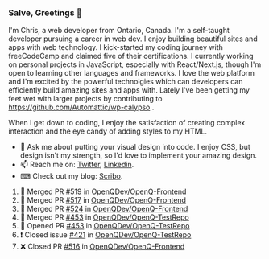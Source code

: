### Salve, Greetings 👋

I'm Chris, a web developer from Ontario, Canada. I'm a self-taught developer pursuing a career in web dev. I enjoy building beautiful sites and apps with web technology.
I kick-started my coding journey with freeCodeCamp and claimed five of their certifications.  I currently working on personal projects in JavaScript, especially with React/Next.js, though I'm open to learning other languages and frameworks. I love the web platform and I'm excited by the powerful technolgies which can developers can efficiently build amazing sites and apps with. Lately I've been getting my feet wet with larger projects by contributing to https://github.com/Automattic/wp-calypso .

When I get down to coding, I enjoy the satisfaction of creating complex interaction and the eye candy of adding styles to my HTML. 

- 💬 Ask me about putting your visual design into code. I enjoy CSS, but design isn't my strength, so I'd love to implement your amazing design.
- 📫 Reach me on: [Twitter](https://twitter.com/Christo28120856), [Linkedin](https://www.linkedin.com/in/christopher-stevers-07b9a5204/).
- ⌨ Check out my blog: [Scribo](https://christopherstevers.cf).
<!--
**Christopher-Stevers/Christopher-Stevers** is a ✨ _special_ ✨ repository because its `README.md` (this file) appears on your GitHub profile.

Here are some ideas to get you started:

- 🔭 I’m currently working on ...
- 🌱 I’m currently learning ...
- 👯 I’m looking to collaborate on ...
- 🤔 I’m looking for help with ...
- 😄 Pronouns: ...
- ⚡ Fun fact: ...
-->

<!--START_SECTION:activity-->
1. 🎉 Merged PR [#519](https://github.com/OpenQDev/OpenQ-Frontend/pull/519) in [OpenQDev/OpenQ-Frontend](https://github.com/OpenQDev/OpenQ-Frontend)
2. 🎉 Merged PR [#517](https://github.com/OpenQDev/OpenQ-Frontend/pull/517) in [OpenQDev/OpenQ-Frontend](https://github.com/OpenQDev/OpenQ-Frontend)
3. 🎉 Merged PR [#524](https://github.com/OpenQDev/OpenQ-Frontend/pull/524) in [OpenQDev/OpenQ-Frontend](https://github.com/OpenQDev/OpenQ-Frontend)
4. 🎉 Merged PR [#453](https://github.com/OpenQDev/OpenQ-TestRepo/pull/453) in [OpenQDev/OpenQ-TestRepo](https://github.com/OpenQDev/OpenQ-TestRepo)
5. 💪 Opened PR [#453](https://github.com/OpenQDev/OpenQ-TestRepo/pull/453) in [OpenQDev/OpenQ-TestRepo](https://github.com/OpenQDev/OpenQ-TestRepo)
6. ❗️ Closed issue [#421](https://github.com/OpenQDev/OpenQ-TestRepo/issues/421) in [OpenQDev/OpenQ-TestRepo](https://github.com/OpenQDev/OpenQ-TestRepo)
7. ❌ Closed PR [#516](https://github.com/OpenQDev/OpenQ-Frontend/pull/516) in [OpenQDev/OpenQ-Frontend](https://github.com/OpenQDev/OpenQ-Frontend)
<!--END_SECTION:activity-->
